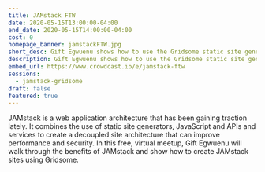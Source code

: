 ```yaml
---
title: JAMstack FTW
date: 2020-05-15T13:00:00-04:00
end_date: 2020-05-15T14:00:00-04:00
cost: 0
homepage_banner: jamstackFTW.jpg
short_desc: Gift Egwuenu shows how to use the Gridsome static site generator and Vue.js to build JAMstack web applications.
description: Gift Egwuenu shows how to use the Gridsome static site generator and Vue.js to build JAMstack web applications.
embed_url: https://www.crowdcast.io/e/jamstack-ftw
sessions:
  - jamstack-gridsome
draft: false
featured: true
---
```


JAMstack is a web application architecture that has been gaining traction lately. It combines the use of static site generators, JavaScript and APIs and services to create a decoupled site architecture that can improve performance and security. In this free, virtual meetup, Gift Egwuenu will walk through the benefits of JAMstack and show how to create JAMstack sites using Gridsome.
